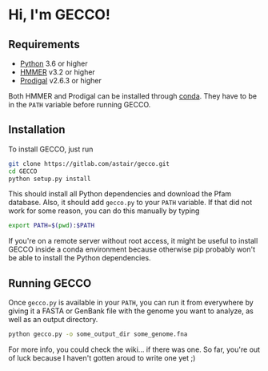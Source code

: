 # Hi, I'm GECCO!

## Requirements

* [Python](https://www.python.org/downloads/) 3.6 or higher
* [HMMER](http://hmmer.org/) v3.2 or higher
* [Prodigal](https://github.com/hyattpd/Prodigal) v2.6.3 or higher

Both HMMER and Prodigal can be installed through [conda](https://anaconda.org/). They have to be in the `PATH` variable before running GECCO.


## Installation

To install GECCO, just run

```bash
git clone https://gitlab.com/astair/gecco.git
cd GECCO
python setup.py install
```

This should install all Python dependencies and download the Pfam database. Also, it should add `gecco.py` to your `PATH` variable. If that did not work for some reason, you can do this manually by typing

```bash
export PATH=$(pwd):$PATH
```

If you're on a remote server without root access, it might be useful to install GECCO inside a conda environment because otherwise pip probably won't be able to install the Python dependencies. 


## Running GECCO

Once `gecco.py` is available in your `PATH`, you can run it from everywhere by giving it a FASTA or GenBank file with the genome you want to analyze, as well as an output directory.

```bash
python gecco.py -o some_output_dir some_genome.fna
```

For more info, you could check the wiki... if there was one. So far, you're out of luck because I haven't gotten aroud to write one yet ;)
